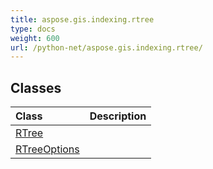 ```yaml
---
title: aspose.gis.indexing.rtree
type: docs
weight: 600
url: /python-net/aspose.gis.indexing.rtree/
---
```





## **Classes**
| **Class** | **Description** |
| :- | :- |
| [RTree](/psd/python-net/aspose.gis.indexing.rtree/rtree/) |  |
| [RTreeOptions](/psd/python-net/aspose.gis.indexing.rtree/rtreeoptions/) |  |
